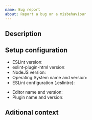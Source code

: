 ```yaml
---
name: Bug report
about: Report a bug or a misbehaviour
---
```


## Description

<!--
Describe the issue precisely: what are you trying to do? what's the expected result?
-->

## Setup configuration

- ESLint version:
- eslint-plugin-html version:
- NodeJS version:
- Operating System name and version:
- ESLint configuration (.eslintrc):

<!--
If run from an editor plugin:
-->

- Editor name and version:
- Plugin name and version:

## Aditional context

<!--
If you can provide a lock file (package-lock.json, yarn.lock...) or a link to a repository or gist, that would help.
-->
